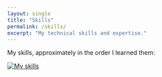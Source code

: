 ```yaml
---
layout: single
title: "Skills"
permalink: /skills/
excerpt: "My technical skills and expertise."
---
```


My skills, approximately in the order I learned them:

[![My skills](https://skillicons.dev/icons?i=js,html,css,git,github,ts,java,kotlin&theme=light)](https://github.com/esotericenderman)
